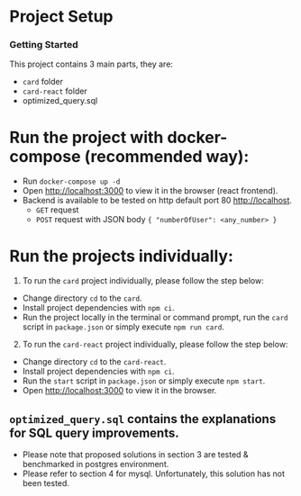 # Project Setup

### Getting Started

This project contains 3 main parts, they are:

- `card` folder
- `card-react` folder
- optimized_query.sql

# Run the project with docker-compose (recommended way):

- Run `docker-compose up -d`
- Open [http://localhost:3000](http://localhost:3000) to view it in the browser (react frontend).
- Backend is available to be tested on http default port 80 [http://localhost](http://localhost).
  - `GET` request
  - `POST` request with JSON body `{ "numberOfUser": <any_number> }`

# Run the projects individually:

1. To run the `card` project individually, please follow the step below:

- Change directory `cd` to the `card`.
- Install project dependencies with `npm ci`.
- Run the project locally in the terminal or command prompt, run the `card` script in `package.json` or simply execute `npm run card`.

2. To run the `card-react` project individually, please follow the step below:

- Change directory `cd` to the `card-react`.
- Install project dependencies with `npm ci`.
- Run the `start` script in `package.json` or simply execute `npm start`.
- Open [http://localhost:3000](http://localhost:3000) to view it in the browser.

## `optimized_query.sql` contains the explanations for SQL query improvements.

- Please note that proposed solutions in section 3 are tested & benchmarked in postgres environment.
- Please refer to section 4 for mysql. Unfortunately, this solution has not been tested.
